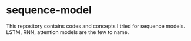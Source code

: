 # sequence-model
This repository contains codes and concepts I tried for sequence models. LSTM, RNN, attention models are the few to name.
